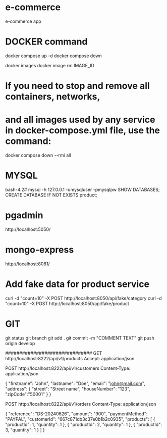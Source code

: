 # e-commerce

e-commerce app

# DOCKER command

docker compose up -d
docker compose down

docker images
docker image rm IMAGE_ID

# If you need to stop and remove all containers, networks,

# and all images used by any service in docker-compose.yml file, use the command:

docker compose down --rmi all

# MYSQL

bash-4.2# mysql -h 127.0.0.1 -umysqluser -pmysqlpw
SHOW DATABASES;
CREATE DATABASE IF NOT EXISTS product;

# pgadmin

http://localhost:5050/

# mongo-express

http://localhost:8081/

# Add fake data for product service

curl -d "count=10" -X POST http://localhost:8050/api/fake/category
curl -d "count=10" -X POST http://localhost:8050/api/fake/product

# GIT

git status
git branch
git add .
git commit -m "COMMENT TEXT"
git push origin develop

###############################
GET http://localhost:8222/api/v1/products
Accept: application/json

POST http://localhost:8222/api/v1/customers
Content-Type: application/json

{
"firstname": "John",
"lastname": "Doe",
"email": "john@mail.com",
"address": {
"street": "Street name",
"houseNumber": "123",
"zipCode":"50001"
}
}

POST http://localhost:8222/api/v1/orders
Content-Type: application/json

{
"reference": "DS-20240626",
"amount": "900",
"paymentMethod": "PAYPAL",
"customerId": "667c871db3c37e0b1b2c0935",
"products": [
{
"productId": 1,
"quantity": 1
},
{
"productId": 2,
"quantity": 1
},
{
"productId": 3,
"quantity": 1
}
]
}